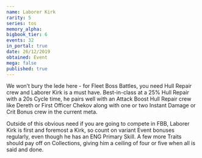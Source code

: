 ```yaml
---
name: Laborer Kirk
rarity: 5
series: tos
memory_alpha:
bigbook_tier: 6
events: 32
in_portal: true
date: 26/12/2019
obtained: Event
mega: false
published: true
---
```


We won’t bury the lede here - for Fleet Boss Battles, you need Hull Repair crew and Laborer Kirk is a must have. Best-in-class at a 25% Hull Repair with a 20s Cycle time, he pairs well with an Attack Boost Hull Repair crew like Dereth or First Officer Chekov along with one or two Instant Damage or Crit Bonus crew in the current meta.

Outside of this obvious need if you are going to compete in FBB, Laborer Kirk is first and foremost a Kirk, so count on variant Event bonuses regularly, even though he has an ENG Primary Skill. A few more Traits should pay off on Collections, giving him a ceiling of four or five when all is said and done.
